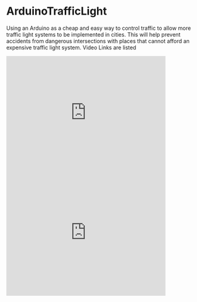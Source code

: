 # ArduinoTrafficLight
Using an Arduino as a cheap and easy way to control traffic to allow more traffic light systems to be implemented in cities. This will help prevent accidents from dangerous intersections with places that cannot afford an expensive traffic light system. Video Links are listed

<iframe width="420" height="315" src="https://www.youtube.com/embed/cbGFGuSsmsk" frameborder="0" allowfullscreen></iframe>

<iframe width="420" height="315" src="https://www.youtube.com/embed/boAP1PgatfM" frameborder="0" allowfullscreen></iframe>


